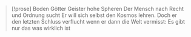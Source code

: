 
> [!prose] Boden
> Götter Geister hohe Spheren
> Der Mensch nach Recht und Ordnung sucht
> Er will sich selbst den Kosmos lehren.
> Doch er den letzten Schluss verflucht
> wenn er dann die Welt vermisst:
> Es gibt nur das was wirklich ist
